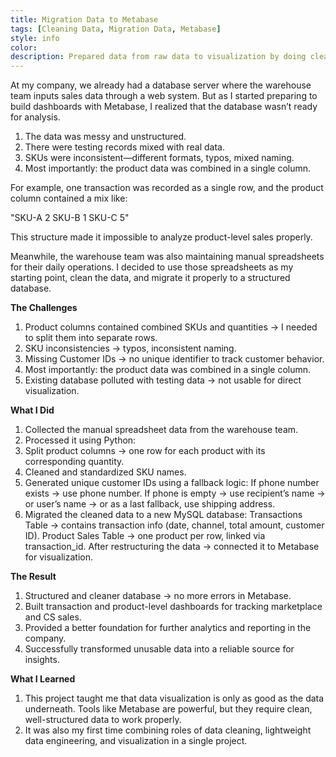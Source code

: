 ```yaml
---
title: Migration Data to Metabase
tags: [Cleaning Data, Migration Data, Metabase]
style: info
color: 
description: Prepared data from raw data to visualization by doing cleaning and migration data.
---
```


At my company, we already had a database server where the warehouse team inputs sales data through a web system. But as I started preparing to build dashboards with Metabase, I realized that the database wasn’t ready for analysis.
1. The data was messy and unstructured.
2. There were testing records mixed with real data.
3. SKUs were inconsistent—different formats, typos, mixed naming.
4. Most importantly: the product data was combined in a single column.

For example, one transaction was recorded as a single row, and the product column contained a mix like:

"SKU-A 2 SKU-B 1 SKU-C 5"


This structure made it impossible to analyze product-level sales properly.

Meanwhile, the warehouse team was also maintaining manual spreadsheets for their daily operations. I decided to use those spreadsheets as my starting point, clean the data, and migrate it properly to a structured database.

**The Challenges**
1. Product columns contained combined SKUs and quantities → I needed to split them into separate rows.
2. SKU inconsistencies → typos, inconsistent naming.
3. Missing Customer IDs → no unique identifier to track customer behavior.
4. Most importantly: the product data was combined in a single column.
5. Existing database polluted with testing data → not usable for direct visualization.

**What I Did**
1. Collected the manual spreadsheet data from the warehouse team.
2. Processed it using Python:
3. Split product columns → one row for each product with its corresponding quantity.
4. Cleaned and standardized SKU names.
5. Generated unique customer IDs using a fallback logic:
    If phone number exists → use phone number.
    If phone is empty → use recipient’s name → or user’s name → or as a last fallback, use shipping address.
6. Migrated the cleaned data to a new MySQL database:
    Transactions Table → contains transaction info (date, channel, total amount, customer ID).
    Product Sales Table → one product per row, linked via transaction_id.
    After restructuring the data → connected it to Metabase for visualization.

**The Result**
1. Structured and cleaner database → no more errors in Metabase.
2. Built transaction and product-level dashboards for tracking marketplace and CS sales.
3. Provided a better foundation for further analytics and reporting in the company.
4. Successfully transformed unusable data into a reliable source for insights.

**What I Learned**
1. This project taught me that data visualization is only as good as the data underneath. Tools like Metabase are powerful, but they require clean, well-structured data to work properly.
2. It was also my first time combining roles of data cleaning, lightweight data engineering, and visualization in a single project.
